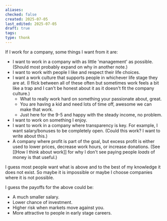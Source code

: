 ```yaml
---
aliases: 
checked: false
created: 2025-07-05
last_edited: 2025-07-05
draft: true
tags: 
type: thonk
---
```


If I work for a company, some things I want from it are:
- I want to work in a company with as little 'management' as possible. (Should most probably expand on why in another note.)
- I want to work with people I like and respect their life choices.
- I want a work culture that supports people in whichever life stage they are at. (I flick between all of these often but sometimes work feels a bit like a trap and I can't be honest about it as it doesn't fit the company culture.)
  - What to really work hard on something your passionate about, great.
  - You are having a kid and need lots of time off, awesome we can make that work.
  - Just here for the 9-5 and happy with the steady income, no problem.
- I want to work on something I enjoy.
- I want to work in a company where transparency is key. For example, I want salary/bonuses to be completely open. (Could this work? I want to write about this.)
- A company where profit is part of the goal, but excess profit is either used to lower prices, decrease work hours, or increase donations. (See [[How I think about work]] for why I don't see paying people *loads* of money is that useful.)

I guess most people want what is above and to the best of my knowledge it does not exist.
So maybe it is impossible or maybe I choose companies where it is not possible.

I guess the payoffs for the above could be:
- A much smaller salary.
- Lower chance of investment.
- Higher risk when markets move against you.
- More attractive to people in early stage careers.


